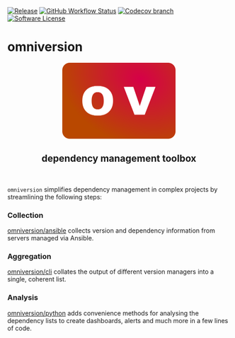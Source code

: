 [![Release](https://img.shields.io/github/v/release/omniversion/omniversion-cli.svg?style=for-the-badge)](https://github.com/omniversion/omniversion-cli/releases/latest)
[![GitHub Workflow Status](https://img.shields.io/github/workflow/status/omniversion/omniversion-cli/Release?style=for-the-badge)](https://github.com/omniversion/omniversion-cli/actions?query=workflow%3A%22Release%22)
[![Codecov branch](https://img.shields.io/codecov/c/github/omniversion/omniversion/main.svg?style=for-the-badge&token=X126WJ5IU4)](https://codecov.io/gh/omniversion/omniversion)
[![Software License](https://img.shields.io/badge/license-AGPL--3.0-green.svg?style=for-the-badge)](/LICENSE)

# omniversion

<!--suppress HtmlDeprecatedAttribute -->
<div align="center">
    <img src="docs/assets/omniversion.png" width="256" height="172" alt="omniversion logo" />
    <h2 align="center">dependency management toolbox</h2>
    <br />
</div>

`omniversion` simplifies dependency management in complex projects by streamlining the following steps:

### Collection
[omniversion/ansible](ansible) collects version and dependency information from servers managed via Ansible.

### Aggregation
[omniversion/cli](cli) collates the output of different version managers into a single, coherent list.

### Analysis
[omniversion/python](python) adds convenience methods for analysing the dependency lists to create dashboards, alerts and much more in a few lines of code.
